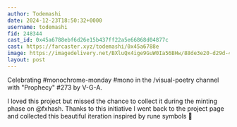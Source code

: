 ```yaml
---
author: Todemashi
date: 2024-12-23T18:50:32+0000
username: todemashi
fid: 248344
cast_id: 0x45a6788ebf6d26e15b437ff22a5e66868d04877c
cast: https://farcaster.xyz/todemashi/0x45a6788e
image: https://imagedelivery.net/BXluQx4ige9GuW0Ia56BHw/88de3e20-d29d-4280-c023-2ce0eb016e00/original
layout: post
---
```


Celebrating #monochrome-monday #mono in the /visual-poetry channel with "Prophecy" #273 by V-G-A.

I loved this project but missed the chance to collect it during the minting phase on @fxhash. Thanks to this initiative I went back to the project page and collected this beautiful iteration inspired by rune symbols 🖤

<img src='https://imagedelivery.net/BXluQx4ige9GuW0Ia56BHw/88de3e20-d29d-4280-c023-2ce0eb016e00/original' alt='' referrerpolicy='no-referrer'/>
